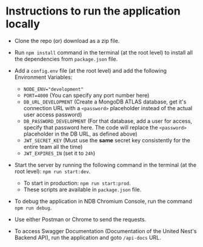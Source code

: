 # Instructions to run the application locally

- Clone the repo (or) download as a zip file.

- Run `npm install` command in the terminal (at the root level) to install all the dependencies from `package.json` file.

- Add a `config.env` file (at the root level) and add the following Environment Variables:
    - `NODE_ENV="development"`
    - `PORT=4000` (You can specify any port number here)
    - `DB_URL_DEVELOPMENT` (Create a MongoDB ATLAS database, get it's connection URL with a `<password>` placeholder instead of the actual user access password)
    - `DB_PASSWORD_DEVELOPMENT` (For that database, add a user for access, specify that password here. The code will replace the `<password>` placeholder in the DB URL, as defined above)
    - `JWT_SECRET_KEY` (Must use the **same** secret key consistently for the entire team all the time)
    - `JWT_EXPIRES_IN` (set it to `24h`)

- Start the server by running the following command in the terminal (at the root level): `npm run start:dev`.
    - To start in production: `npm run start:prod`.
    - These scripts are available in `package.json` file.

- To debug the application in NDB Chromium Console, run the command `npm run debug`.

- Use either Postman or Chrome to send the requests.

- To access Swagger Documentation (Documentation of the United Nest's Backend API), run the application and goto `/api-docs` URL.
